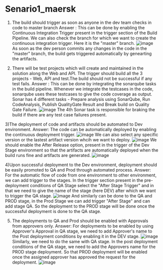 # Senario1_maersk

1) The build should trigger as soon as anyone in the dev team checks in code to master branch 
Answer : 
This can be done by enabling the Continuous Integration Trigger present in the trigger section of the Build Pipeline.
We can also check the branch for which we want to create the continuous integration trigger. Here it is the "master" branch.
![image](https://user-images.githubusercontent.com/74064643/103216413-00e9d580-48e4-11eb-8229-1309088e78f0.png)
As soon as the dev person commits any changes in the code in the "master" branch, the build gets triggered automatically by genearting the artifacts.


2) There will be test projects which will create and maintained in the solution along the Web and API. The trigger should build all the 3 projects - Web, API and test.The build should not be successful if any test fails.
Answer :
This can be done by integrating the sonarqube tasks in the build pipeline.
Whenever we integrate the testcases in the code, sonarqube uses these testcases to give the code coverage as output.
Sonar has 4 different tasks - Prepare analysis using SonarQube, Run CodeAnalysis, Publish QualityGate Result and Break build on Quality Gate Failure.
![image](https://user-images.githubusercontent.com/74064643/103216281-ae101e00-48e3-11eb-9a5f-4343e5777eb5.png)
The 4th Sonar task is responsible for braking the build if there are any test case failures present.


3)The deployment of code and artifacts should be automated to Dev environment. 
Answer:
The code can be automatically deployed by enabling the continuous deployment trigger.
![image](https://user-images.githubusercontent.com/74064643/103215977-e2cfa580-48e2-11eb-8370-956a051119cf.png)
We can also select any specific version or the lastest artifact version whcih we want to deploy.
![image](https://user-images.githubusercontent.com/74064643/103216177-6db0a000-48e3-11eb-915e-359164677875.png)
We should enable the After Release option, present in the trigger of the Dev Stage environment so that the artifacts are automatically deployed when the build runs fine and artifacts are generated.
![image](https://user-images.githubusercontent.com/74064643/103216086-26c2aa80-48e3-11eb-84d0-02be07e8cb07.png)


4)Upon successful deployment to the Dev environment, deployment should be easily promoted to QA and Prod through automated process.
Answer: 
For the automatic flow of code from one environment to other environment, we can add trigger to the stages.
In the trigger section present in the pre-deployment conditions of QA Stage select the "After Stage Trigger" and in that we need to give the name of the stage (here DEV) after which we want to trigger the QA stage.
![image](https://user-images.githubusercontent.com/74064643/103215788-5fae4f80-48e2-11eb-9959-57775d797b7b.png)
And similarly can be done to the QA and PROD stage, in the Prod Stage we can add trigger "After Stage" and can add stage QA. So the deployment to the PROD stage will be done once the successful deployment is done to the QA stage.


5) The deployments to QA and Prod should be enabled with Approvals from approvers only.
Answer: 
For deployments to be enabled by using Approver's Approval in QA stage, we need to add Approver's name to the Post deployment conditions by enabling it in the DEV stage.
![image](https://user-images.githubusercontent.com/74064643/103215521-946dd700-48e1-11eb-9bfc-fc7814a09ce9.png)
Similarly, we need to do the same with QA stage. In the post deployment conditions of the QA stage, we need to add the Approvers name for the PROD stage deployment.
So that PROD deployment will be enabled once the assigned approver has approved the request for the deployment.
![image](https://user-images.githubusercontent.com/74064643/103215734-3b527300-48e2-11eb-841a-19ec9127e486.png)




